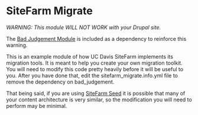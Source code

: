 # SiteFarm Migrate

*WARNING: This module WILL NOT WORK with your Drupal site.*

The [Bad Judgement Module](https://www.drupal.org/project/bad_judgement) is included as a dependency to reinforce this warning. 

This is an example module of how UC Davis SiteFarm implements its migration tools. It is meant to help you create your own migration toolkit. You will need to modify this code pretty heavily before it will be useful to you. After you have done that, edit the sitefarm_migrate.info.yml file to remove the dependency on bad_judgement.

That being said, if you are using [SiteFarm Seed](https://github.com/ucdavis/sitefarm_seed) it is possible that many of your content architecture is very similar, so the modification you will need to perform may be minimal.